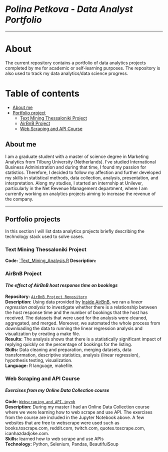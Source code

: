 # ***Polina Petkova - Data Analyst Portfolio***

---

# About
The current repository contains a portfolio of data analytics projects completed by me for academic or self-learning purposes. The repository is also used to track my data analytics/data science progress.

# Table of contents
- [About me](#about-me)
- [Portfolio project](#portfolio-projects)
  * [Text Mining Thessaloniki Project](#Thessaloniki-textmining-project)
  * [AirBnB Project](#airbnb-project)
  * [Web Scraping and API Course](#web-scraping-and-api)


        
## About me
I am a graduate student with a master of science degree in Marketing Analytics from Tilburg University (Netherlands). I've studied International Business Administration and during that time, I found my passion for statistics. Therefore, I decided to follow my affection and further developed my skills in statistical methods, data collection, analysis, presentation, and interpretation. Along my studies, I started an internship at Unilever, particularly in the Net Revenue Management department, where I am currently working on analytics projects aiming to increase the revenue of the company. 

---

## Portfolio projects
In this section I will list data analytics projects briefly describing the technology stack used to solve cases.

### Text Mining Thessaloniki Project
**Code:** [`Text_Mining_Analysis.R](https://github.com/polinapetkovaa/portfolio/blob/main/Text_Mining_Analysis.R)
**Description:** 

### AirBnB Project
#### *The effect of AirBnB host response time on bookings*  

**Repository:** [`AirBnB Project Repository`](https://github.com/akalpaxi/InvestigatingAirbnbhosts)  
**Description:** Using data provided by [Inside AirBnB](http://insideairbnb.com/get-the-data/), we ran a *linear regression analysis* to investigate whether there is a relationship between the host response time and the number of bookings that the host has received. The datasets that were used for the analysis were cleaned, aggregated, and merged. Moreover, we automated the whole process from downloading the data to running the linear regression analysis and visualization by creating a make file.  
**Results:** The analysis shows that there is a statistically significant impact of replying quickly on the percentage of bookings for the listing.  
**Skills:** Data cleaning and preparation, merging datasets, data transformation, descriptive statistics, analysis (linear regression), hypothesis testing, visualization.  
**Language:** R language, makefile.  


### Web Scraping and API Course
#### *Exercises from my Online Data Collection course*

**Code:** [`Webscraping_and_API.ipynb`](https://nbviewer.org/github/polinapetkovaa/portfolio/blob/main/Webscraping%20and%20API.ipynb)  
**Description:** During my master I had an Online Data Collection course where we were learning how to web scrape and use API. The exercises from the course are included in the Jupyter Notebook above. A few websites that are free to webscrape were used such as books.toscrape.com, reddit.com, twitch.com, quotes.toscrape.com, icanhazdadjoke.com.  
**Skills:** learned how to web scrape and use APIs  
**Technology:** Python, Selenium, Pandas, BeautifulSoup  
